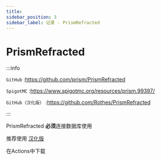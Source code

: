 ```yaml
---
title: 
sidebar_position: 3
sidebar_label: 记录 - PrismRefracted
---
```


# PrismRefracted

:::info

`GitHub` :https://github.com/prism/PrismRefracted

`SpigotMC` :https://www.spigotmc.org/resources/prism.99397/

`GitHub（汉化版）` :https://github.com/Rothes/PrismRefracted

:::

PrismRefracted **必须**连接数据库使用

推荐使用 [汉化版](https://github.com/Rothes/PrismRefracted)

在Actions中下载
